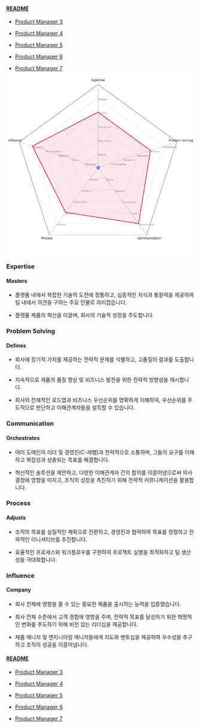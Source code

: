 
#### [README](README.md)
* [Product Manager 3](Product%20Manager%203.md)

* [Product Manager 4](Product%20Manager%204.md)

* [Product Manager 5](Product%20Manager%205.md)

* [Product Manager 6](Product%20Manager%206.md)

* [Product Manager 7](Product%20Manager%207.md)

<picture>
  <img alt="Template Chart" src="charts/Product Manager 7.png">
</picture>

        
### Expertise
            
#### Masters

* 플랫폼 내에서 복잡한 기술적 도전에 정통하고, 심층적인 지식과 통찰력을 제공하여 팀 내에서 의견을 구하는 주요 인물로 자리잡습니다.

* 플랫폼 제품의 혁신을 이끌며, 회사의 기술적 성장을 주도합니다.
        
### Problem Solving
            
#### Defines

* 회사에 장기적 가치를 제공하는 전략적 문제를 식별하고, 고품질의 결과를 도출합니다. 

* 지속적으로 제품의 품질 향상 및 비즈니스 발전을 위한 전략적 방향성을 제시합니다.

* 회사의 전체적인 로드맵과 비즈니스 우선순위를 명확하게 이해하여, 우선순위를 주도적으로 판단하고 이해관계자들을 설득할 수 있습니다.
        
### Communication
            
#### Orchestrates

* 여러 도메인의 리더 및 경영진(C-레벨)과 전략적으로 소통하며, 그들의 요구를 이해하고 복잡성과 상충되는 목표를 해결합니다.

* 혁신적인 솔루션을 제안하고, 다양한 이해관계자 간의 합의를 이끌어냄으로써 의사 결정에 영향을 미치고, 조직의 성장을 촉진하기 위해 전략적 커뮤니케이션을 활용합니다.

### Process
            
#### Adjusts

* 조직의 목표를 실질적인 계획으로 전환하고, 경영진과 협력하여 목표를 정렬하고 전략적인 이니셔티브를 추진합니다.

* 효율적인 프로세스와 워크플로우를 구현하여 프로젝트 실행을 최적화하고 팀 생산성을 극대화합니다.

### Influence
            
#### Company

* 회사 전체에 영향을 줄 수 있는 중요한 제품을 출시하는 능력을 입증했습니다.

* 회사 전체 수준에서 고객 경험에 영향을 주며, 전략적 목표를 달성하기 위한 혁명적인 변화를 주도하기 위해 비전 있는 리더십을 제공합니다.

* 제품 매니저 및 엔지니어링 매니저들에게 지도와 멘토십을 제공하여 우수성을 추구하고 조직의 성공을 이끌어냅니다.

#### [README](README.md)
* [Product Manager 3](Product%20Manager%203.md)

* [Product Manager 4](Product%20Manager%204.md)

* [Product Manager 5](Product%20Manager%205.md)

* [Product Manager 6](Product%20Manager%206.md)

* [Product Manager 7](Product%20Manager%207.md)
